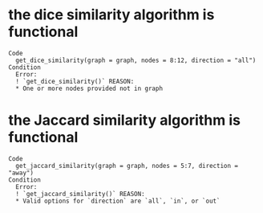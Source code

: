# the dice similarity algorithm is functional

    Code
      get_dice_similarity(graph = graph, nodes = 8:12, direction = "all")
    Condition
      Error:
      ! `get_dice_similarity()` REASON:
      * One or more nodes provided not in graph

# the Jaccard similarity algorithm is functional

    Code
      get_jaccard_similarity(graph = graph, nodes = 5:7, direction = "away")
    Condition
      Error:
      ! `get_jaccard_similarity()` REASON:
      * Valid options for `direction` are `all`, `in`, or `out`

